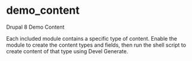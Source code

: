 # demo_content
Drupal 8 Demo Content

Each included module contains a specific type of content. Enable the module to create
the content types and fields, then run the shell script to create content of that
type using Devel Generate.
